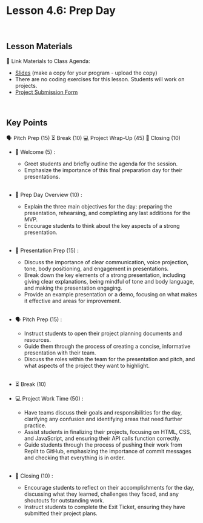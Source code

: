 # Lesson 4.6: Prep Day

<br>

## Lesson Materials

📖 Link Materials to Class Agenda:
- [Slides](https://docs.google.com/presentation/d/1KLcmn39bsDzN9LKVW61-87XmZ_7nD-1UwjnqXcjF_AA/edit?usp=sharing) (make a copy for your program - upload the copy)
- There are no coding exercises for this lesson. Students will work on projects.
- [Project Submission Form](https://forms.gle/jgZGXmJCEv7vYS42A)

<br>

## Key Points

🗣️ Pitch Prep (15)
⏳ Break (10)
💻 Project Wrap-Up (45)
👋 Closing (10) 


- 👋 Welcome (5) : 
    - Greet students and briefly outline the agenda for the session.
    - Emphasize the importance of this final preparation day for their presentations.<br><br>

- 🔄 Prep Day Overview (10) : 
    - Explain the three main objectives for the day: preparing the presentation, rehearsing, and completing any last additions for the MVP.
    - Encourage students to think about the key aspects of a strong presentation.<br><br>

- 💪 Presentation Prep (15) : 
    - Discuss the importance of clear communication, voice projection, tone, body positioning, and engagement in presentations.
    - Break down the key elements of a strong presentation, including giving clear explanations, being mindful of tone and body language, and making the presentation engaging.
    - Provide an example presentation or a demo, focusing on what makes it effective and areas for improvement.<br><br>

- 🗣️ Pitch Prep (15) : 
    - Instruct students to open their project planning documents and resources.
    - Guide them through the process of creating a concise, informative presentation with their team.
    - Discuss the roles within the team for the presentation and pitch, and what aspects of the project they want to highlight.<br><br>

- ⏳ Break (10)

- 💻 Project Work Time (50) :
    - Have teams discuss their goals and responsibilities for the day, clarifying any confusion and identifying areas that need further practice.
    - Assist students in finalizing their projects, focusing on HTML, CSS, and JavaScript, and ensuring their API calls function correctly.
    - Guide students through the process of pushing their work from Replit to GitHub, emphasizing the importance of commit messages and checking that everything is in order.<br><br>

- 👋 Closing (10) : 
    - Encourage students to reflect on their accomplishments for the day, discussing what they learned, challenges they faced, and any shoutouts for outstanding work.
    - Instruct students to complete the Exit Ticket, ensuring they have submitted their project plans.<br><br>

